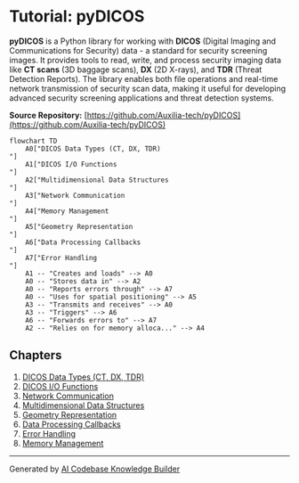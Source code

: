 # Tutorial: pyDICOS

**pyDICOS** is a Python library for working with **DICOS** (Digital Imaging and Communications for Security) data - a standard for security screening images. It provides tools to read, write, and process security imaging data like **CT scans** (3D baggage scans), **DX** (2D X-rays), and **TDR** (Threat Detection Reports). The library enables both file operations and real-time network transmission of security scan data, making it useful for developing advanced security screening applications and threat detection systems.


**Source Repository:** [https://github.com/Auxilia-tech/pyDICOS](https://github.com/Auxilia-tech/pyDICOS)

```mermaid
flowchart TD
    A0["DICOS Data Types (CT, DX, TDR)
"]
    A1["DICOS I/O Functions
"]
    A2["Multidimensional Data Structures
"]
    A3["Network Communication
"]
    A4["Memory Management
"]
    A5["Geometry Representation
"]
    A6["Data Processing Callbacks
"]
    A7["Error Handling
"]
    A1 -- "Creates and loads" --> A0
    A0 -- "Stores data in" --> A2
    A0 -- "Reports errors through" --> A7
    A0 -- "Uses for spatial positioning" --> A5
    A3 -- "Transmits and receives" --> A0
    A3 -- "Triggers" --> A6
    A6 -- "Forwards errors to" --> A7
    A2 -- "Relies on for memory alloca..." --> A4
```

## Chapters

1. [DICOS Data Types (CT, DX, TDR)
](01_dicos_data_types__ct__dx__tdr__.md)
2. [DICOS I/O Functions
](02_dicos_i_o_functions_.md)
3. [Network Communication
](03_network_communication_.md)
4. [Multidimensional Data Structures
](04_multidimensional_data_structures_.md)
5. [Geometry Representation
](05_geometry_representation_.md)
6. [Data Processing Callbacks
](06_data_processing_callbacks_.md)
7. [Error Handling
](07_error_handling_.md)
8. [Memory Management
](08_memory_management_.md)


---

Generated by [AI Codebase Knowledge Builder](https://github.com/The-Pocket/Tutorial-Codebase-Knowledge)